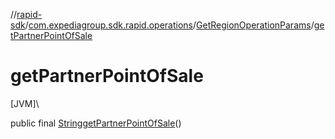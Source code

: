 //[rapid-sdk](../../../index.md)/[com.expediagroup.sdk.rapid.operations](../index.md)/[GetRegionOperationParams](index.md)/[getPartnerPointOfSale](get-partner-point-of-sale.md)

# getPartnerPointOfSale

[JVM]\

public final [String](https://docs.oracle.com/javase/8/docs/api/java/lang/String.html)[getPartnerPointOfSale](get-partner-point-of-sale.md)()
